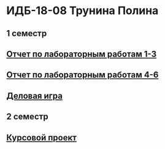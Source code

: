 #  ИДБ-18-08 Трунина Полина
## 1 семестр
## [Отчет по лабораторным работам 1-3](https://github.com/flagins/TruninaPD/wiki/Лабораторные-работы-1-3)
## [Отчет по лабораторным работам 4-6](https://github.com/flagins/TruninaPD/wiki/Лабораторные-работы-4-6)
## [Деловая игра](https://github.com/flagins/TruninaPD/wiki/Деловая-игра)
## 2 семестр
## [Курсовой проект](https://github.com/flagins/TruninaPD/wiki/Курсовой-проект/)
